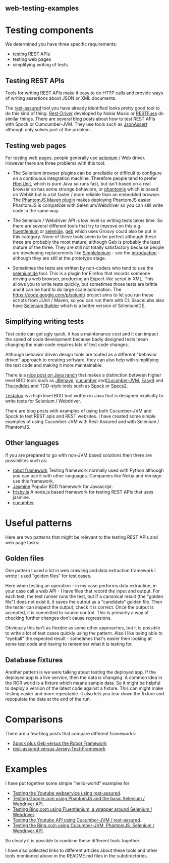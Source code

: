web-testing-examples
--------------------

# Testing components

We determined you have three specific requirements:

- testing REST APIs
- testing web pages
- simplifying writing of tests.

## Testing REST APIs

Tools for writing REST APIs make it easy to do HTTP calls and provide ways of writing assertions about JSON or XML documents.

The [rest-assured](https://code.google.com/p/rest-assured/) tool you have already identified looks pretty good tool to do this kind of thing.  [Rest-Driver](https://github.com/rest-driver/rest-driver) developed by Nokia Music or [RESTFuse](http://developer.eclipsesource.com/restfuse/) do similar things. There are several blog posts about how to test REST APIs with Spock or Cumcumber-JVM. They use tools such as [JsonAssert](https://github.com/skyscreamer/JSONassert) although only solves part of the problem.

## Testing web pages

For testing web pages, people generally use [selenium](http://www.seleniumhq.org/) /  Web driver. However there are three problems with this tool:

- The Selenium browser plugins can be unreliable or difficult to configure on a continuous integration machine. Therefore people tend to prefer [HtmlUnit](http://htmlunit.sourceforge.net/), which is pure Java so runs fast, but isn't based on a real browser so has some strange behaviors, or [phantomjs](http://phantomjs.org/) which is based on Webkit but is a bit faster / more reliable than an embedded browser. The [PhantomJS Maven plugin](https://github.com/klieber/phantomjs-maven-plugin) makes deploying PhantomJS easier. PhantomJS is compatible with Selenium/Webdriver so you can still write code in the same way.
- The Selenium / Webdriver API is low level so writing tests takes time. So there are several different tools that try to improve on this e.g. [fluentlenium](https://github.com/FluentLenium/FluentLenium) or [selenide](http://selenide.org/). [geb](http://www.gebish.org/) which uses Groovy could also be put in this category. None of these tools seem to be perfect although these three are probably the most mature, although Geb is probably the least mature of the three. They are still not totally satisfactory because people are developing replacements like [Simplelenium](https://github.com/dgageot/simplelenium) - see the [introduction](http://blog.javabien.net/2014/04/15/simplelenium-writing-robust-tests-with-selenium/) - although they are still at the prototype stage.
 
- Sometimes the tests are written by non-coders who tend to use the [seleniumide](http://docs.seleniumhq.org/projects/ide/) tool. This is a plugin for Firefox that records someone driving a web browser, producing an Expect-like script in XML. This allows you to write tests quickly, but sometimes those tests are brittle and it can be hard to do large scale automation. The https://code.google.com/p/selunit/ project aims to let you run these scripts from JUnit /  Maven, so you can run them with CI. SauceLabs also have [Selenium Builder](https://saucelabs.com/builder) which is a better version of SeleniumIDE.

## Simplifying writing tests

Test code can get ugly quick, it has a maintenance cost and it can impact the speed of code development because badly designed tests mean changing the main code requires lots of test code changes. 

Although behavior driven design tools are touted as a different "behavior driven" approach to creating software, they can also help with simplifying the test code and making it more maintainable. 

There is a [nice post on Java ranch](http://www.coderanch.com/t/619414/design/BDD-Action-frameworks) that makes a distinction between higher level BDD tools such as [JBehave](http://jbehave.org/), [cucumber](http://cukes.info/) and[Cucumber-JVM](https://github.com/cucumber/cucumber-jvm), [EasyB](http://easyb.org/) and [Thucydides](http://www.thucydides.info/) and TDD-style tools such as [Spock](http://code.google.com/p/spock) or [Specs2](http://etorreborre.github.io/specs2/). 

[Testatoo](http://www.testatoo.org/) is a high level BDD tool written in Java that is designed explicitly to write tests for Selenium / Webdriver. 

There are blog posts with examples of using both Cucumber-JVM and Spock to test REST apis and REST websites. I have created some simple examples of using Cucumber-JVM with Rest-Assured and with Selenium / PhantomJS.

## Other languages

If you are prepared to go with non-JVM based solutions then there are possibilites such as:

- [robot framework](https://github.com/robotframework/robotframework) Testing framework normally used with Python although you can use it with other languages. Companies like Nokia and Verisign use this framework.
- [Jasmine](http://jasmine.github.io/) Popular BDD framework for Javascript.
- [frisby.js](http://frisbyjs.com/) A node.js based framework for testing REST APIs that uses jasmine.
- [cucumber](http://cukes.info/)

# Useful patterns

Here are two patterns that might be relevant to the testing REST APIs and web page tasks:

## Golden files

One pattern I used a lot in web crawling and data extraction framework I wrote I used "golden files" for test cases. 

Here when testing an operation - in my case performs data extraction, in your case call a web API - I have files that record the input and output. For each test, the test runner runs the test, but if a canonical result (the "golden file") does not exist it, it saves the output as a "candidate" golden file. Then the tester can inspect the output, check it is correct. Once the output is accepted, it is committed to source control. This is primarily a way of checking further changes don't cause regressions. 

Obviously this isn't as flexible as some other approaches, but it is possible to write a lot of test cases quickly using the pattern. Also I like being able to "eyeball" the expected result - sometimes that's easier then looking at some test code and having to remember what it is testing for.

## Database fixtures

Another pattern is we were talking about testing the deployed app. If the deployed app is a live service, then the data is changing. A common idea in the ROR world is a fixture which means sample data. So it might be helpful to deploy a version of the latest code against a fixture. This can might make testing easier and more repeatable. It also lets you tear down the fixture and repopulate the data at the end of the run.

# Comparisons

There are a few blog posts that compare different frameworks:

- [Spock plus Geb versus the Robot Framework](http://stackoverflow.com/questions/16479539/spock-geb-vs-robot-framework)
- [rest-assured versus Jersey-Test-Framework](http://www.hascode.com/2011/09/rest-assured-vs-jersey-test-framework-testing-your-restful-web-services/)

# Examples

I have put together some simple "hello-world" examples for

- [Testing the Youtube webservice using rest-assured](https://github.com/pataniqa/web-testing-examples/tree/master/rest-assured).
- [Testing Google.com using PhantomJS and the basic Selenium / Webdriver API](https://github.com/pataniqa/web-testing-examples/tree/master/phantomjs).
- [Testing Bing.com using Fluentlenium, a wrapper around Selenium / Webdriver](https://github.com/pataniqa/web-testing-examples/tree/master/fluentlenium).
- [Testing the Youtube API using Cucumber-JVM / rest-assured](https://github.com/pataniqa/web-testing-examples/tree/master/cucumber).
- [Testing the Bing.com using Cucumber-JVM, PhantomJS, Selenium / Webdriver API](https://github.com/pataniqa/web-testing-examples/tree/master/cucumber).

So clearly it is possible to combine these different tools together.

I have also collected links to different articles about these tools and other tools mentioned above in the README.md files in the subdirectories. 
